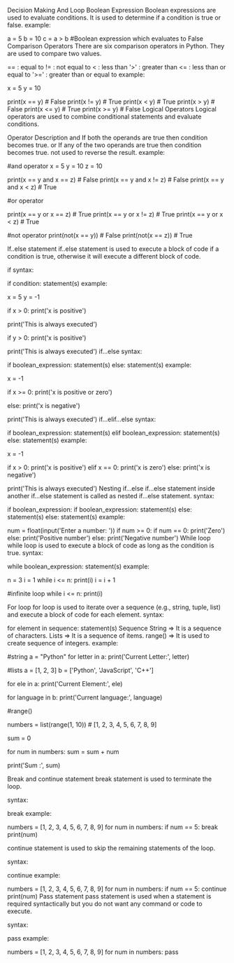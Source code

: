 Decision Making And Loop
Boolean Expression
Boolean expressions are used to evaluate conditions. It is used to determine if a condition is true or false. example:

a = 5
b = 10
c = a > b #Boolean expression which evaluates to False
Comparison Operators
There are six comparison operators in Python. They are used to compare two values.

== : equal to
!= : not equal to
< : less than
'>' : greater than
<= : less than or equal to
'>=' : greater than or equal to
example:

x = 5
y = 10

print(x == y) # False
print(x != y) # True
print(x < y) # True
print(x > y) # False
print(x <= y) # True
print(x >= y) # False
Logical Operators
Logical operators are used to combine conditional statements and evaluate conditions.

Operator	Description
and	If both the operands are true then condition becomes true.
or	If any of the two operands are true then condition becomes true.
not	used to reverse the result.
example:

#and operator
x = 5
y = 10
z = 10

print(x == y and x == z) # False
print(x == y and x != z) # False
print(x == y and x < z) # True

#or operator

print(x == y or x == z) # True
print(x == y or x != z)  # True
print(x == y or x < z) # True

#not operator
print(not(x == y)) # False
print(not(x == z)) # True

If..else statement
if..else statement is used to execute a block of code if a condition is true, otherwise it will execute a different block of code.

if
syntax:

if condition:
    statement(s)
example:

x = 5
y = -1

if x > 0:
    print('x is positive')

print('This is always executed')

if y > 0:
    print('x is positive')

print('This is always executed')
if...else
syntax:

if boolean_expression:
    statement(s)
else:
    statement(s)
example:

x = -1

if x >= 0:
    print('x is positive or zero')

else:
    print('x is negative')

print('This is always executed')
if...elif...else
syntax:

if boolean_expression:
    statement(s)
elif boolean_expression:
    statement(s)
else:
    statement(s)
example:

x = -1

if x > 0:
    print('x is positive')
elif x == 0:
    print('x is zero')
else:
    print('x is negative')

print('This is always executed')
Nesting if...else
if...else statement inside another if...else statement is called as nested if...else statement. syntax:

if boolean_expression:
    if boolean_expression:
        statement(s)
    else:
        statement(s)
else:
    statement(s)
example:

num  = float(input('Enter a number: '))
if num >= 0:
    if num == 0:
        print('Zero')
    else:
        print('Positive number')
else:
    print('Negative number')
While loop
while loop is used to execute a block of code as long as the condition is true. syntax:

while boolean_expression:
    statement(s)
example:

n = 3
i = 1
while i <= n:
    print(i)
    i = i + 1

#infinite loop
while i <= n:
    print(i)

For loop
for loop is used to iterate over a sequence (e.g., string, tuple, list) and execute a block of code for each element.
syntax:

for element in sequence:
    statement(s)
Sequence
String => It is a sequence of characters.
Lists => It is a sequence of items.
range() => It is used to create sequence of integers.
example:


#string
a = "Python"
for letter in a:
    print('Current Letter:', letter)

#lists
a = [1, 2, 3]
b = ['Python', 'JavaScript', 'C++']

for ele in a:
    print('Current Element:', ele)

for language in b:
    print('Current language:', language)

#range()

numbers = list(range(1, 10)) # [1, 2, 3, 4, 5, 6, 7, 8, 9]

sum = 0

for num in numbers:
    sum = sum + num

print('Sum :', sum)

Break and continue statement
break statement is used to terminate the loop.

syntax:

break
example:

numbers = [1, 2, 3, 4, 5, 6, 7, 8, 9]
for num in numbers:
    if num == 5:
        break
    print(num)

continue statement is used to skip the remaining statements of the loop.

syntax:

continue
example:

numbers = [1, 2, 3, 4, 5, 6, 7, 8, 9]
for num in numbers:
    if num == 5:
        continue
    print(num)
Pass statement
pass statement is used when a statement is required syntactically but you do not want any command or code to execute.

syntax:

pass
example:

numbers = [1, 2, 3, 4, 5, 6, 7, 8, 9]
for num in numbers:
    pass
